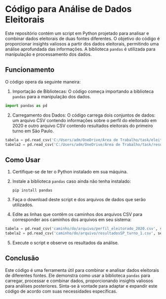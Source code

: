 # Código para Análise de Dados Eleitorais

Este repositório contém um script em Python projetado para analisar e combinar dados eleitorais de duas fontes diferentes. O objetivo do código é proporcionar insights valiosos a partir dos dados eleitorais, permitindo uma análise aprofundada das informações. A biblioteca `pandas` é utilizada para manipulação e processamento dos dados.

## Funcionamento

O código opera da seguinte maneira:

1. Importação de Bibliotecas:
   O código começa importando a biblioteca `pandas` para a manipulação dos dados.

```python
import pandas as pd
```

2. Carregamento dos Dados:
   O código carrega dois conjuntos de dados: um arquivo CSV contendo informações sobre o perfil do eleitorado em 2020 e outro arquivo CSV contendo resultados eleitorais do primeiro turno em São Paulo.

```python
tabela = pd.read_csv('C:/Users/adm/OneDrive/Área de Trabalho/task/eleitorado/perfil_eleitorado_2020/perfil_eleitorado_2020.csv', sep=';', encoding='ISO-8859-1')
tabela2 = pd.read_csv('C:/Users/adm/OneDrive/Área de Trabalho/task/resultados/resultadosSP_turno_1.csv', sep=';', encoding='ISO-8859-1')
```


## Como Usar

1. Certifique-se de ter o Python instalado em sua máquina.

2. Instale a biblioteca `pandas` caso ainda não tenha instalado:
   ```
   pip install pandas
   ```

3. Faça o download deste script e dos arquivos de dados que serão utilizados.

4. Edite as linhas que contêm os caminhos dos arquivos CSV para corresponder aos caminhos dos arquivos em seu sistema:

```python
tabela = pd.read_csv('caminho/do/arquivo/perfil_eleitorado_2020.csv', sep=';', encoding='ISO-8859-1')
tabela2 = pd.read_csv('caminho/do/arquivo/resultadosSP_turno_1.csv', sep=';', encoding='ISO-8859-1')
```

5. Execute o script e observe os resultados da análise.

## Conclusão

Este código é uma ferramenta útil para combinar e analisar dados eleitorais de diferentes fontes. Ele demonstra como usar a biblioteca `pandas` para carregar, processar e combinar dados, proporcionando insights valiosos para análises posteriores. Sinta-se à vontade para adaptar e expandir este código de acordo com suas necessidades específicas.
